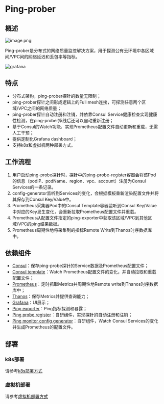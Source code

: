 # Ping-prober

## 概述

![image.png](https://i.loli.net/2021/04/06/tEyjnD8KHZqVQ3w.png)

Ping-prober是分布式的网络质量监控解决方案，用于探测公有云环境中各区域间/VPC间的网络延迟和丢包率等指标。

![grafana](https://i.loli.net/2021/04/25/4wTZJgA5S89kceu.png)



## 特点

- 分布式架构，ping-prober探针的数量无限制；
- ping-prober探针之间形成逻辑上的Full mesh连接，可探测任意两个区域/VPC之间的网络质量；
- ping-prober探针自动注册和注销，并依靠Consul Service健康检查实现健康性检测，在ping-prober掉线后还可以自动重新注册；
- 基于Consul的Watch功能，实现Prometheus配置文件自动更新和重载，无需人工干预；
- 提供定制化Grafana dashboard；
- 支持k8s和虚拟机两种部署方式。



## 工作流程

1. 用户启动ping-probe探针时，探针中的ping-probe-register容器会将该Pod的信息（podIP、podName、region、vpc、account）注册为Consul Services的一条记录。
2. config-generator监听到Services的变化，会根据模板重新渲染配置文件并将其保存到Consul Key/Value中。
3. Prometheus采集器Pod中的Consul Template容器监听到Consul Key/Value中对应的Key发生变化，会重新拉取Prometheus配置文件并重载。
4. Prometheus从配置文件指定的ping-exporter中获取该区域/VPC到其他区域/VPC的ping结果数据。
5. Prometheus周期性地将采集到的指标Remote Write到Thanos时序数据库中。



## 依赖组件

- [Consul](https://github.com/hashicorp/consul)：保存ping-probe探针的Service数据及Prometheus配置文件；
- [Consul template](https://github.com/hashicorp/consul-template)：Watch Prometheus配置文件的变化，并自动拉取和重载配置文件；
- [Prometheus](https://github.com/prometheus/prometheus)：定时抓取Metrics并周期性地Remote write到Thanos时序数据库中；
- [Thanos](https://github.com/thanos-io/thanos)：保存Metrics并提供查询能力；
- [Grafana](https://github.com/grafana/grafana)：UI展示；
- [Ping exporter](https://github.com/zbd20/ping-exporter)：Ping指标探测和暴露；
- [Ping probe register](https://github.com/zbd20/ping-probe-register)：自研组件，实现探针的自动注册和注销；
- [Ping monitor config generator](https://github.com/zbd20/ping-monitor-config-generator)：自研组件，Watch Consul Services的变化并生成Prometheus的配置文件。



## 部署

### k8s部署

请参考[k8s部署方式](https://github.com/zbd20/ping-prober/blob/master/deploy/k8s)

### 虚拟机部署

请参考[虚拟机部署方式](https://github.com/zbd20/ping-prober/blob/master/deploy/vm)

